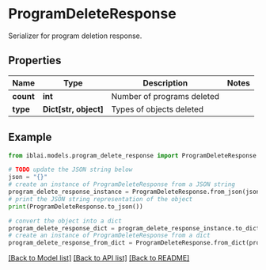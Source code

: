 # ProgramDeleteResponse

Serializer for program deletion response.

## Properties

Name | Type | Description | Notes
------------ | ------------- | ------------- | -------------
**count** | **int** | Number of programs deleted | 
**type** | **Dict[str, object]** | Types of objects deleted | 

## Example

```python
from iblai.models.program_delete_response import ProgramDeleteResponse

# TODO update the JSON string below
json = "{}"
# create an instance of ProgramDeleteResponse from a JSON string
program_delete_response_instance = ProgramDeleteResponse.from_json(json)
# print the JSON string representation of the object
print(ProgramDeleteResponse.to_json())

# convert the object into a dict
program_delete_response_dict = program_delete_response_instance.to_dict()
# create an instance of ProgramDeleteResponse from a dict
program_delete_response_from_dict = ProgramDeleteResponse.from_dict(program_delete_response_dict)
```
[[Back to Model list]](../README.md#documentation-for-models) [[Back to API list]](../README.md#documentation-for-api-endpoints) [[Back to README]](../README.md)


